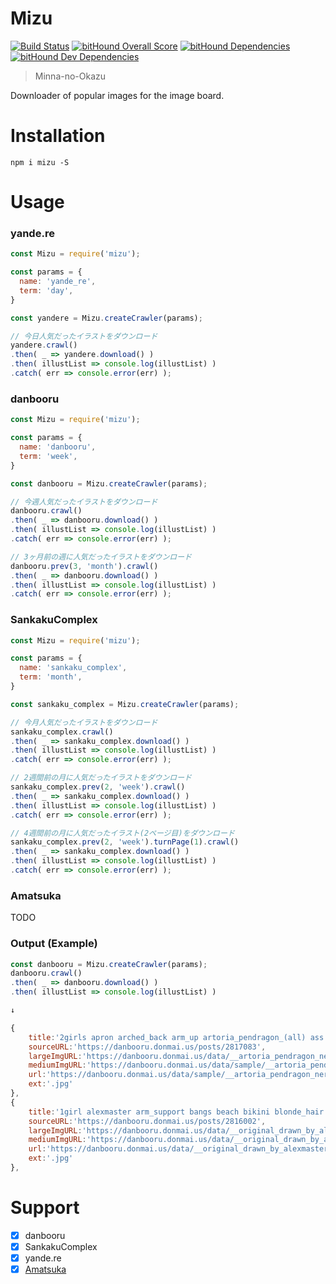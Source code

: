 # Mizu

[![Build Status](https://travis-ci.org/eiurur/Mizu.svg?branch=master)](https://travis-ci.org/eiurur/Mizu)
[![bitHound Overall Score](https://www.bithound.io/github/eiurur/Mizu/badges/score.svg)](https://www.bithound.io/github/eiurur/Mizu)
[![bitHound Dependencies](https://www.bithound.io/github/eiurur/Mizu/badges/dependencies.svg)](https://www.bithound.io/github/eiurur/Mizu/master/dependencies/npm)
[![bitHound Dev Dependencies](https://www.bithound.io/github/eiurur/Mizu/badges/devDependencies.svg)](https://www.bithound.io/github/eiurur/Mizu/master/dependencies/npm)

> Minna-no-Okazu

Downloader of popular images for the image board.

# Installation

    npm i mizu -S

# Usage

### yande.re

```JavaScript
const Mizu = require('mizu');

const params = {
  name: 'yande_re',
  term: 'day',
}

const yandere = Mizu.createCrawler(params);

// 今日人気だったイラストをダウンロード
yandere.crawl()
.then( _ => yandere.download() )
.then( illustList => console.log(illustList) )
.catch( err => console.error(err) );
```

### danbooru

```JavaScript
const Mizu = require('mizu');

const params = {
  name: 'danbooru',
  term: 'week',
}

const danbooru = Mizu.createCrawler(params);

// 今週人気だったイラストをダウンロード
danbooru.crawl()
.then( _ => danbooru.download() )
.then( illustList => console.log(illustList) )
.catch( err => console.error(err) );

// 3ヶ月前の週に人気だったイラストをダウンロード
danbooru.prev(3, 'month').crawl()
.then( _ => danbooru.download() )
.then( illustList => console.log(illustList) )
.catch( err => console.error(err) );
```

### SankakuComplex

```JavaScript
const Mizu = require('mizu');

const params = {
  name: 'sankaku_complex',
  term: 'month',
}

const sankaku_complex = Mizu.createCrawler(params);

// 今月人気だったイラストをダウンロード
sankaku_complex.crawl()
.then( _ => sankaku_complex.download() )
.then( illustList => console.log(illustList) )
.catch( err => console.error(err) );

// 2週間前の月に人気だったイラストをダウンロード
sankaku_complex.prev(2, 'week').crawl()
.then( _ => sankaku_complex.download() )
.then( illustList => console.log(illustList) )
.catch( err => console.error(err) );

// 4週間前の月に人気だったイラスト(2ページ目)をダウンロード
sankaku_complex.prev(2, 'week').turnPage(1).crawl()
.then( _ => sankaku_complex.download() )
.then( illustList => console.log(illustList) )
.catch( err => console.error(err) );
```

### Amatsuka

TODO

### Output (Example)

```js
const danbooru = Mizu.createCrawler(params);
danbooru.crawl()
.then( _ => danbooru.download() )
.then( illustList => console.log(illustList) )

↓

{  
    title:'2girls apron arched_back arm_up artoria_pendragon_(all) ass bikini black_bikini blonde_hair blush breasts closed_mouth cowboy_shot eyebrows_visible_through_hair fate/grand_order fate_(series) green_eyes hair_between_eyes hair_intakes highres hood hooded_jacket hoodie jacket light_brown_hair long_hair long_sleeves looking_at_viewer maid_headdress medium_breasts mop multiple_girls nail_polish nero_claudius_(swimsuit_caster)_(fate) open_clothes open_hoodie open_jacket saber_alter saber_extra side-tie_bikini sideboob simple_background smile striped striped_bikini swimsuit sword twintails v waist_apron weapon white_background yang-do yellow_eyes',
    sourceURL:'https://danbooru.donmai.us/posts/2817083',
    largeImgURL:'https://danbooru.donmai.us/data/__artoria_pendragon_nero_claudius_saber_alter_and_saber_extra_fate_grand_order_and_fate_series_drawn_by_yang_do__c149cb7a38ae80e42db0a05d4fe261cc.jpg',
    mediumImgURL:'https://danbooru.donmai.us/data/sample/__artoria_pendragon_nero_claudius_saber_alter_and_saber_extra_fate_grand_order_and_fate_series_drawn_by_yang_do__sample-c149cb7a38ae80e42db0a05d4fe261cc.jpg',
    url:'https://danbooru.donmai.us/data/sample/__artoria_pendragon_nero_claudius_saber_alter_and_saber_extra_fate_grand_order_and_fate_series_drawn_by_yang_do__sample-c149cb7a38ae80e42db0a05d4fe261cc.jpg',
    ext:'.jpg'
},
{  
    title:'1girl alexmaster arm_support bangs beach bikini blonde_hair blue_eyes blush breasts closed_mouth collarbone day eyebrows_visible_through_hair frown groin hair_ribbon leaning_back long_hair looking_at_viewer navel original outdoors palm_tree partially_visible_vulva pink_bikini red_ribbon ribbon shiny shiny_skin small_breasts spread_legs stomach sweat swimsuit thighs towel tree twintails umbrella wavy_mouth',
    sourceURL:'https://danbooru.donmai.us/posts/2816002',
    largeImgURL:'https://danbooru.donmai.us/data/__original_drawn_by_alexmaster__f53ddbc12565036e0ce803419c079696.jpg',
    mediumImgURL:'https://danbooru.donmai.us/data/__original_drawn_by_alexmaster__f53ddbc12565036e0ce803419c079696.jpg',
    url:'https://danbooru.donmai.us/data/__original_drawn_by_alexmaster__f53ddbc12565036e0ce803419c079696.jpg',
    ext:'.jpg'
},
```

# Support

* [x] danbooru
* [x] SankakuComplex
* [x] yande.re
* [x] <a href="https://amatsuka.herokuapp.com" target="_blank">Amatsuka</a>
